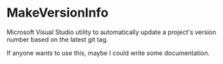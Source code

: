 # MakeVersionInfo

Microsoft Visual Studio utility to automatically update a project's version number based on the latest git tag.

If anyone wants to use this, maybe I could write some documentation.
